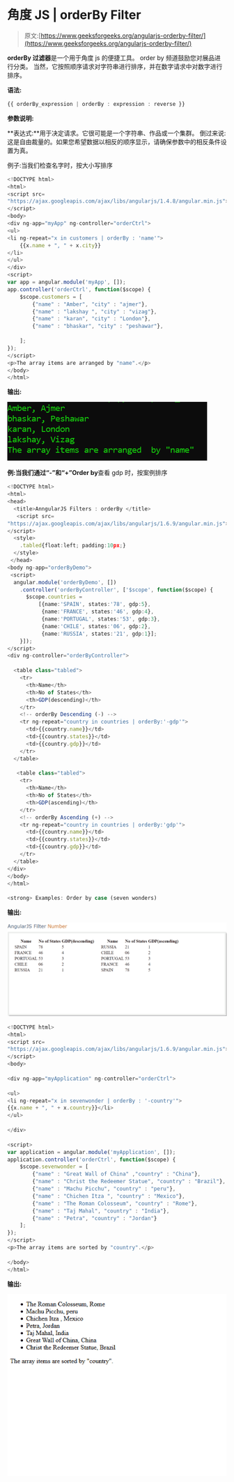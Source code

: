 # 角度 JS | orderBy Filter

> 原文:[https://www.geeksforgeeks.org/angularjs-orderby-filter/](https://www.geeksforgeeks.org/angularjs-orderby-filter/)

**orderBy 过滤器**是一个用于角度 js 的便捷工具。
order by 频道鼓励您对展品进行分类。
当然，它按照顺序请求对字符串进行排序，并在数字请求中对数字进行排序。

**语法:**

```ts
{{ orderBy_expression | orderBy : expression : reverse }} 

```

**参数说明:**

**表达式:**用于决定请求。它很可能是一个字符串、作品或一个集群。
倒过来说:这是自由裁量的。如果您希望数据以相反的顺序显示，请确保参数中的相反条件设置为真。

例子:当我们检查名字时，按大小写排序

```ts
<!DOCTYPE html>  
<html>  
<script src=
"https://ajax.googleapis.com/ajax/libs/angularjs/1.4.8/angular.min.js">
</script>  
<body>  
<div ng-app="myApp" ng-controller="orderCtrl">  
<ul>  
<li ng-repeat="x in customers | orderBy : 'name'">  
    {{x.name + ", " + x.city}}  
</li>  
</ul>  
</div>  
<script>  
var app = angular.module('myApp', []);  
app.controller('orderCtrl', function($scope) {  
    $scope.customers = [  
        {"name" : "Amber", "city" : "ajmer"},  
        {"name" : "lakshay ", "city" : "vizag"},  
        {"name" : "karan", "city" : "London"},  
        {"name" : "bhaskar", "city" : "peshawar"},  

    ];  
});  
</script>  
<p>The array items are arranged by "name".</p>  
</body>  
</html>  
```

**输出:**

![output1](img/62836a8d789f5fc1c977bf7edc9fbafb.png)

**例:当我们通过“-”和“+”Order by**查看 gdp 时，按案例排序

```ts
<!DOCTYPE html>
<html>
<head>
  <title>AnngularJS Filters : orderBy </title>
   <script src=
"https://ajax.googleapis.com/ajax/libs/angularjs/1.6.9/angular.min.js">
</script>
  <style>
    .tabled{float:left; padding:10px;}
  </style>
 </head>
<body ng-app="orderByDemo">
 <script>
  angular.module('orderByDemo', [])
    .controller('orderByController', ['$scope', function($scope) {
      $scope.countries =
          [{name:'SPAIN', states:'78', gdp:5},
           {name:'FRANCE', states:'46', gdp:4},
           {name:'PORTUGAL', states:'53', gdp:3},
           {name:'CHILE', states:'06', gdp:2},
           {name:'RUSSIA', states:'21', gdp:1}];
    }]);
</script>
<div ng-controller="orderByController">

  <table class="tabled">
    <tr>
      <th>Name</th>
      <th>No of States</th>
      <th>GDP(descending)</th>
    </tr>
    <!-- orderBy Descending (-) -->
    <tr ng-repeat="country in countries | orderBy:'-gdp'"> 
      <td>{{country.name}}</td>
      <td>{{country.states}}</td>
      <td>{{country.gdp}}</td>
    </tr>
  </table>

   <table class="tabled">
    <tr>
      <th>Name</th>
      <th>No of States</th>
      <th>GDP(ascending)</th>
    </tr>
    <!-- orderBy Ascending (+) -->
    <tr ng-repeat="country in countries | orderBy:'gdp'">  
      <td>{{country.name}}</td>
      <td>{{country.states}}</td>
      <td>{{country.gdp}}</td>
    </tr>
  </table>
</div>
</body>
</html>

<strong> Examples: Order by case (seven wonders)
```

**输出:**

![output example 2](img/7568fbd53554ec11d5442f273648f16b.png)

```ts
<!DOCTYPE html>
<html>
<script src=
"https://ajax.googleapis.com/ajax/libs/angularjs/1.6.9/angular.min.js">
</script>
<body>

<div ng-app="myApplication" ng-controller="orderCtrl">

<ul>
<li ng-repeat="x in sevenwonder | orderBy : '-country'">
{{x.name + ", " + x.country}}</li>
</ul>

</div>

<script>
var application = angular.module('myApplication', []);
application.controller('orderCtrl', function($scope) {
    $scope.sevenwonder = [
        {"name" : "Great Wall of China" ,"country" : "China"},
        {"name" : "Christ the Redeemer Statue", "country" : "Brazil"},
        {"name" : "Machu Picchu", "country" : "peru"},
        {"name" : "Chichen Itza ", "country" : "Mexico"},
        {"name" : "The Roman Colosseum", "country" : "Rome"},
        {"name" : "Taj Mahal", "country" : "India"},
        {"name" : "Petra", "country" : "Jordan"}
    ];
});
</script>
<p>The array items are sorted by "country".</p>

</body>
</html>
```

**输出:**

![](img/269e94e039f7ab4163ce7c6c005077e3.png)